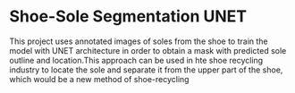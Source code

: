# Shoe-Sole Segmentation UNET
This project uses annotated images of soles from the shoe to train the model with UNET architecture in order to obtain a mask with predicted sole outline and location.This approach can be used in hte shoe recycling industry to locate the sole and separate it from the upper part of the shoe, which would be a new method of shoe-recycling

